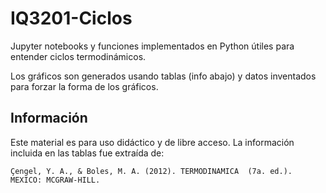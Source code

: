 # IQ3201-Ciclos

Jupyter notebooks y funciones implementados en Python útiles para entender ciclos termodinámicos.

Los gráficos son generados usando tablas (info abajo) y datos inventados para forzar la forma de los gráficos.

## Información

Este material es para uso didáctico y de libre acceso. La información incluida en las tablas fue extraída de:

````
Çengel, Y. A., & Boles, M. A. (2012). TERMODINAMICA  (7a. ed.). MEXICO: MCGRAW-HILL.
````
